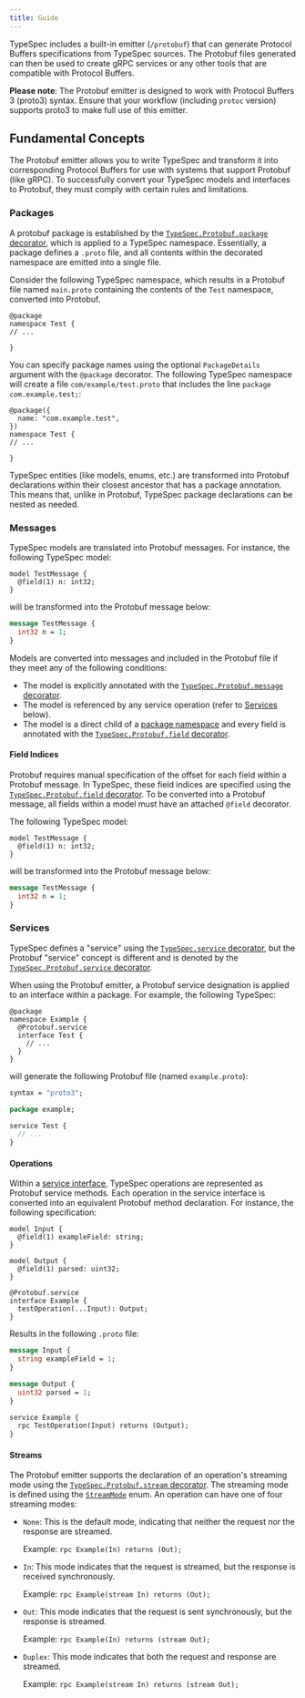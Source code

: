 ```yaml
---
title: Guide
---
```


TypeSpec includes a built-in emitter (`/protobuf`) that can generate Protocol Buffers specifications from TypeSpec sources. The Protobuf files generated can then be used to create gRPC services or any other tools that are compatible with Protocol Buffers.

**Please note**: The Protobuf emitter is designed to work with Protocol Buffers 3 (proto3) syntax. Ensure that your workflow (including `protoc` version) supports proto3 to make full use of this emitter.

## Fundamental Concepts

The Protobuf emitter allows you to write TypeSpec and transform it into corresponding Protocol Buffers for use with systems that support Protobuf (like gRPC). To successfully convert your TypeSpec models and interfaces to Protobuf, they must comply with certain rules and limitations.

### Packages

A protobuf package is established by the [`TypeSpec.Protobuf.package` decorator][protobuf-package], which is applied to a TypeSpec namespace. Essentially, a package defines a `.proto` file, and all contents within the decorated namespace are emitted into a single file.

Consider the following TypeSpec namespace, which results in a Protobuf file named `main.proto` containing the contents of the `Test` namespace, converted into Protobuf.

```typespec
@package
namespace Test {
// ...

}
```

You can specify package names using the optional `PackageDetails` argument with the `@package` decorator. The following TypeSpec namespace will create a file `com/example/test.proto` that includes the line `package com.example.test;`:

```typespec
@package({
  name: "com.example.test",
})
namespace Test {
// ...

}
```

TypeSpec entities (like models, enums, etc.) are transformed into Protobuf declarations within their closest ancestor that has a package annotation. This means that, unlike in Protobuf, TypeSpec package declarations can be nested as needed.

### Messages

TypeSpec models are translated into Protobuf messages. For instance, the following TypeSpec model:

```typespec
model TestMessage {
  @field(1) n: int32;
}
```

will be transformed into the Protobuf message below:

```protobuf
message TestMessage {
  int32 n = 1;
}
```

Models are converted into messages and included in the Protobuf file if they meet any of the following conditions:

- The model is explicitly annotated with the [`TypeSpec.Protobuf.message` decorator][protobuf-message].
- The model is referenced by any service operation (refer to [Services](#services) below).
- The model is a direct child of a [package namespace](#packages) and every field is annotated with the [`TypeSpec.Protobuf.field` decorator][protobuf-field].

#### Field Indices

Protobuf requires manual specification of the offset for each field within a Protobuf message. In TypeSpec, these field indices are specified using the [`TypeSpec.Protobuf.field` decorator][protobuf-field]. To be converted into a Protobuf message, all fields within a model must have an attached `@field` decorator.

The following TypeSpec model:

```typespec
model TestMessage {
  @field(1) n: int32;
}
```

will be transformed into the Protobuf message below:

```protobuf
message TestMessage {
  int32 n = 1;
}
```

### Services

TypeSpec defines a "service" using the [`TypeSpec.service` decorator][native-service], but the Protobuf "service" concept is different and is denoted by the [`TypeSpec.Protobuf.service` decorator][protobuf-service].

When using the Protobuf emitter, a Protobuf service designation is applied to an interface within a package. For example, the following TypeSpec:

```typespec
@package
namespace Example {
  @Protobuf.service
  interface Test {
    // ...
  }
}
```

will generate the following Protobuf file (named `example.proto`):

```protobuf
syntax = "proto3";

package example;

service Test {
  // ...
}
```

#### Operations

Within a [service interface](#services), TypeSpec operations are represented as Protobuf service methods. Each operation in the service interface is converted into an equivalent Protobuf method declaration. For instance, the following specification:

```typespec
model Input {
  @field(1) exampleField: string;
}

model Output {
  @field(1) parsed: uint32;
}

@Protobuf.service
interface Example {
  testOperation(...Input): Output;
}
```

Results in the following `.proto` file:

```protobuf
message Input {
  string exampleField = 1;
}

message Output {
  uint32 parsed = 1;
}

service Example {
  rpc TestOperation(Input) returns (Output);
}
```

#### Streams

The Protobuf emitter supports the declaration of an operation's streaming mode using the [`TypeSpec.Protobuf.stream` decorator][protobuf-stream]. The streaming mode is defined using the [`StreamMode`][protobuf-stream-mode] enum. An operation can have one of four streaming modes:

- `None`: This is the default mode, indicating that neither the request nor the response are streamed.

  Example: `rpc Example(In) returns (Out);`

- `In`: This mode indicates that the request is streamed, but the response is received synchronously.

  Example: `rpc Example(stream In) returns (Out);`

- `Out`: This mode indicates that the request is sent synchronously, but the response is streamed.

  Example: `rpc Example(In) returns (stream Out);`

- `Duplex`: This mode indicates that both the request and response are streamed.

  Example: `rpc Example(stream In) returns (stream Out);`

[native-service]: ../../standard-library/built-in-decorators#@service
[protobuf-service]: reference/decorators#@TypeSpec.Protobuf.service
[protobuf-package]: reference/decorators#@TypeSpec.Protobuf.package
[protobuf-field]: reference/decorators#@TypeSpec.Protobuf.field
[protobuf-stream]: reference/decorators#@TypeSpec.Protobuf.stream
[protobuf-stream-mode]: reference/data-types#TypeSpec.Protobuf.StreamMode
[protobuf-message]: reference/decorators#@TypeSpec.Protobuf.message
